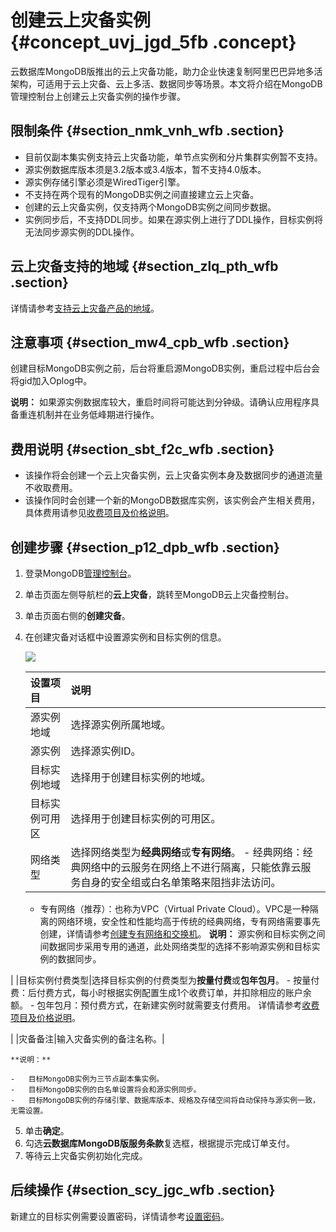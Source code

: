 # 创建云上灾备实例 {#concept_uvj_jgd_5fb .concept}

云数据库MongoDB版推出的云上灾备功能，助力企业快速复制阿里巴巴异地多活架构，可适用于云上灾备、云上多活、数据同步等场景。本文将介绍在MongoDB管理控制台上创建云上灾备实例的操作步骤。

## 限制条件 {#section_nmk_vnh_wfb .section}

-   目前仅副本集实例支持云上灾备功能，单节点实例和分片集群实例暂不支持。
-   源实例数据库版本须是3.2版本或3.4版本，暂不支持4.0版本。
-   源实例存储引擎必须是WiredTiger引擎。
-   不支持在两个现有的MongoDB实例之间直接建立云上灾备。
-   创建的云上灾备实例，仅支持两个MongoDB实例之间同步数据。
-   实例同步后，不支持DDL同步。如果在源实例上进行了DDL操作，目标实例将无法同步源实例的DDL操作。

## 云上灾备支持的地域 {#section_zlq_pth_wfb .section}

详情请参考[支持云上灾备产品的地域](cn.zh-CN/用户指南/云上灾备和多活/云上灾备和多活架构.md#section_kcn_h1l_j2b)。

## 注意事项 {#section_mw4_cpb_wfb .section}

创建目标MongoDB实例之前，后台将重启源MongoDB实例，重启过程中后台会将gid加入Oplog中。

**说明：** 如果源实例数据库较大，重启时间将可能达到分钟级。请确认应用程序具备重连机制并在业务低峰期进行操作。

## 费用说明 {#section_sbt_f2c_wfb .section}

-   该操作将会创建一个云上灾备实例，云上灾备实例本身及数据同步的通道流量不收取费用。
-   该操作同时会创建一个新的MongoDB数据库实例，该实例会产生相关费用，具体费用请参见[收费项目及价格说明](../../../../cn.zh-CN/产品定价/收费项目及价格说明.md#)。

## 创建步骤 {#section_p12_dpb_wfb .section}

1.  登录MongoDB[管理控制台](https://mongodb.console.aliyun.com/#/mongodb/list)。
2.  单击页面左侧导航栏的**云上灾备**，跳转至MongoDB云上灾备控制台。
3.  单击页面右侧的**创建灾备**。
4.  在创建灾备对话框中设置源实例和目标实例的信息。

    ![](http://static-aliyun-doc.oss-cn-hangzhou.aliyuncs.com/assets/img/64557/156291805832541_zh-CN.png)

    |设置项目|说明|
    |:---|:-|
    |源实例地域|选择源实例所属地域。|
    |源实例|选择源实例ID。|
    |目标实例地域|选择用于创建目标实例的地域。|
    |目标实例可用区|选择用于创建目标实例的可用区。|
    |网络类型|选择网络类型为**经典网络**或**专有网络**。     -   经典网络：经典网络中的云服务在网络上不进行隔离，只能依靠云服务自身的安全组或白名单策略来阻挡非法访问。
    -   专有网络（推荐）：也称为VPC（Virtual Private Cloud）。VPC是一种隔离的网络环境，安全性和性能均高于传统的经典网络，专有网络需要事先创建，详情请参考[创建专有网络和交换机](https://help.aliyun.com/document_detail/27710.html)。
 **说明：** 源实例和目标实例之间间数据同步采用专用的通道，此处网络类型的选择不影响源实例和目标实例的数据同步。

 |
    |目标实例付费类型|选择目标实例的付费类型为**按量付费**或**包年包月**。     -   按量付费：后付费方式，每小时根据实例配置生成1个收费订单，并扣除相应的账户余额。
    -   包年包月：预付费方式，在新建实例时就需要支付费用。
 详情请参考[收费项目及价格说明](../../../../cn.zh-CN/产品定价/收费项目及价格说明.md#)。

 |
    |灾备备注|输入灾备实例的备注名称。|

    **说明：** 

    -   目标MongoDB实例为三节点副本集实例。
    -   目标MongoDB实例的白名单设置将会和源实例同步。
    -   目标MongoDB实例的存储引擎、数据库版本、规格及存储空间将自动保持与源实例一致，无需设置。
5.  单击**确定**。
6.  勾选**云数据库MongoDB版服务条款**复选框，根据提示完成订单支付。
7.  等待云上灾备实例初始化完成。

## 后续操作 {#section_scy_jgc_wfb .section}

新建立的目标实例需要设置密码，详情请参考[设置密码](../../../../cn.zh-CN/副本集快速入门/设置密码.md#)。


